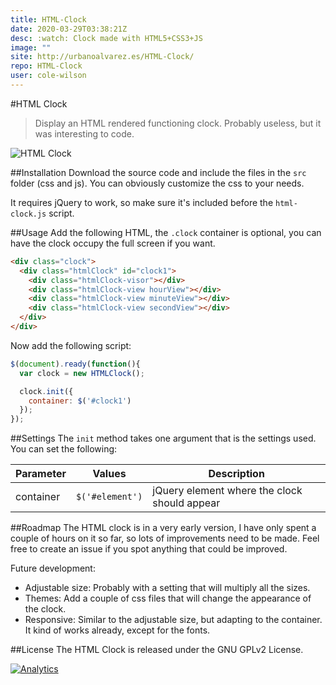 ```yaml
---
title: HTML-Clock
date: 2020-03-29T03:38:21Z
desc: :watch: Clock made with HTML5+CSS3+JS
image: ""
site: http://urbanoalvarez.es/HTML-Clock/
repo: HTML-Clock
user: cole-wilson
---
```

#HTML Clock

> Display an HTML rendered functioning clock. Probably useless, but it was interesting to code.

![HTML Clock](http://urbanoalvarez.es/HTML-Clock/misc/html-clock.gif)

##Installation
Download the source code and include the files in the `src` folder (css and js). You can obviously customize the css to your needs.

It requires jQuery to work, so make sure it's included before the `html-clock.js` script.

##Usage
Add the following HTML, the `.clock` container is optional, you can have the clock occupy the full screen if you want.

```html
<div class="clock">
  <div class="htmlClock" id="clock1">
    <div class="htmlClock-visor"></div>
    <div class="htmlClock-view hourView"></div>
    <div class="htmlClock-view minuteView"></div>
    <div class="htmlClock-view secondView"></div>
  </div>
</div>
```

Now add the following script:

```javascript
$(document).ready(function(){
  var clock = new HTMLClock();

  clock.init({
    container: $('#clock1')
  });
});
```

##Settings
The `init` method takes one argument that is the settings used. You can set the following:

| Parameter   |      Values      |  Description |
|-------------|------------------|--------------|
| container   | `$('#element')`    | jQuery element where the clock should appear |

##Roadmap
The HTML clock is in a very early version, I have only spent a couple of hours on it so far, so lots of improvements need to be made. Feel free to create an issue if you spot anything that could be improved.

Future development:
* Adjustable size: Probably with a setting that will multiply all the sizes.
* Themes: Add a couple of css files that will change the appearance of the clock.
* Responsive: Similar to the adjustable size, but adapting to the container. It kind of works already, except for the fonts.

##License
The HTML Clock is released under the GNU GPLv2 License.

[![Analytics](https://ga-beacon.appspot.com/UA-3181088-16/HTML-Clock/readme)](https://github.com/aurbano)


